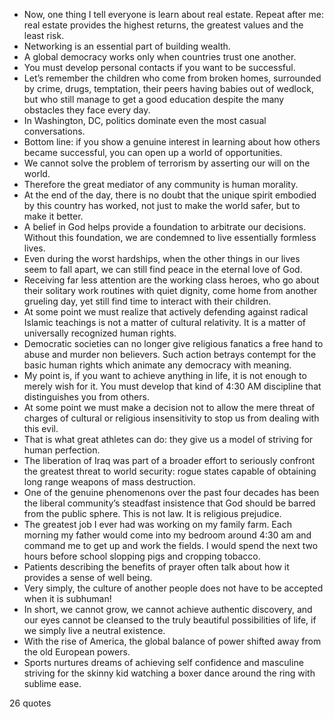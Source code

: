  - Now, one thing I tell everyone is learn about real estate. Repeat after me: real estate provides the highest returns, the greatest values and the least risk.
 - Networking is an essential part of building wealth.
 - A global democracy works only when countries trust one another.
 - You must develop personal contacts if you want to be successful.
 - Let’s remember the children who come from broken homes, surrounded by crime, drugs, temptation, their peers having babies out of wedlock, but who still manage to get a good education despite the many obstacles they face every day.
 - In Washington, DC, politics dominate even the most casual conversations.
 - Bottom line: if you show a genuine interest in learning about how others became successful, you can open up a world of opportunities.
 - We cannot solve the problem of terrorism by asserting our will on the world.
 - Therefore the great mediator of any community is human morality.
 - At the end of the day, there is no doubt that the unique spirit embodied by this country has worked, not just to make the world safer, but to make it better.
 - A belief in God helps provide a foundation to arbitrate our decisions. Without this foundation, we are condemned to live essentially formless lives.
 - Even during the worst hardships, when the other things in our lives seem to fall apart, we can still find peace in the eternal love of God.
 - Receiving far less attention are the working class heroes, who go about their solitary work routines with quiet dignity, come home from another grueling day, yet still find time to interact with their children.
 - At some point we must realize that actively defending against radical Islamic teachings is not a matter of cultural relativity. It is a matter of universally recognized human rights.
 - Democratic societies can no longer give religious fanatics a free hand to abuse and murder non believers. Such action betrays contempt for the basic human rights which animate any democracy with meaning.
 - My point is, if you want to achieve anything in life, it is not enough to merely wish for it. You must develop that kind of 4:30 AM discipline that distinguishes you from others.
 - At some point we must make a decision not to allow the mere threat of charges of cultural or religious insensitivity to stop us from dealing with this evil.
 - That is what great athletes can do: they give us a model of striving for human perfection.
 - The liberation of Iraq was part of a broader effort to seriously confront the greatest threat to world security: rogue states capable of obtaining long range weapons of mass destruction.
 - One of the genuine phenomenons over the past four decades has been the liberal community’s steadfast insistence that God should be barred from the public sphere. This is not law. It is religious prejudice.
 - The greatest job I ever had was working on my family farm. Each morning my father would come into my bedroom around 4:30 am and command me to get up and work the fields. I would spend the next two hours before school slopping pigs and cropping tobacco.
 - Patients describing the benefits of prayer often talk about how it provides a sense of well being.
 - Very simply, the culture of another people does not have to be accepted when it is subhuman!
 - In short, we cannot grow, we cannot achieve authentic discovery, and our eyes cannot be cleansed to the truly beautiful possibilities of life, if we simply live a neutral existence.
 - With the rise of America, the global balance of power shifted away from the old European powers.
 - Sports nurtures dreams of achieving self confidence and masculine striving for the skinny kid watching a boxer dance around the ring with sublime ease.

26 quotes